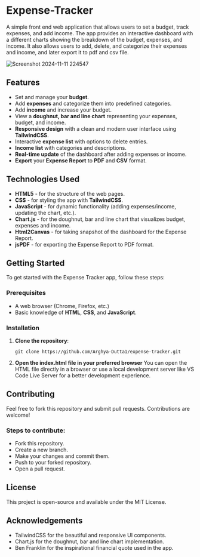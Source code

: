 # Expense-Tracker
A simple front end web application that allows users to set a budget, track expenses, and add income. The app provides an interactive dashboard with a different charts showing the breakdown of the budget, expenses, and income. It also allows users to add, delete, and categorize their expenses and income, and later export it to pdf and csv file.


![Screenshot 2024-11-11 224547](https://github.com/user-attachments/assets/bdb80009-582b-40fc-9127-2a5ef335f348)


## Features

- Set and manage your **budget**.
- Add **expenses** and categorize them into predefined categories.
- Add **income** and increase your budget.
- View a **doughnut, bar and line chart** representing your expenses, budget, and income.
- **Responsive design** with a clean and modern user interface using **TailwindCSS**.
- Interactive **expense list** with options to delete entries.
- **Income list** with categories and descriptions.
- **Real-time update** of the dashboard after adding expenses or income.
- **Export** your **Expense Report** to **PDF** and **CSV** format.

## Technologies Used

- **HTML5** - for the structure of the web pages.
- **CSS** - for styling the app with **TailwindCSS**.
- **JavaScript** - for dynamic functionality (adding expenses/income, updating the chart, etc.).
- **Chart.js** - for the doughnut, bar and line chart that visualizes budget, expenses and income.
- **Html2Canvas** - for taking snapshot of the dashboard for the Expense Report.
- **jsPDF** - for exporting the Expense Report to PDF format.

## Getting Started

To get started with the Expense Tracker app, follow these steps:

### Prerequisites

- A web browser (Chrome, Firefox, etc.)
- Basic knowledge of **HTML**, **CSS**, and **JavaScript**.

### Installation

1. **Clone the repository**:

   ```console
   git clone https://github.com/Arghya-Dutta1/expense-tracker.git
   ```
2. **Open the index.html file in your preferred browser**
   You can open the HTML file directly in a browser or use a local development server like VS Code Live Server for a better development experience.

## Contributing
Feel free to fork this repository and submit pull requests. Contributions are welcome!

### Steps to contribute:
- Fork this repository.
- Create a new branch.
- Make your changes and commit them.
- Push to your forked repository.
- Open a pull request.

## License
This project is open-source and available under the MIT License.

## Acknowledgements
- TailwindCSS for the beautiful and responsive UI components.
- Chart.js for the doughnut, bar and line chart implementation.
- Ben Franklin for the inspirational financial quote used in the app.
